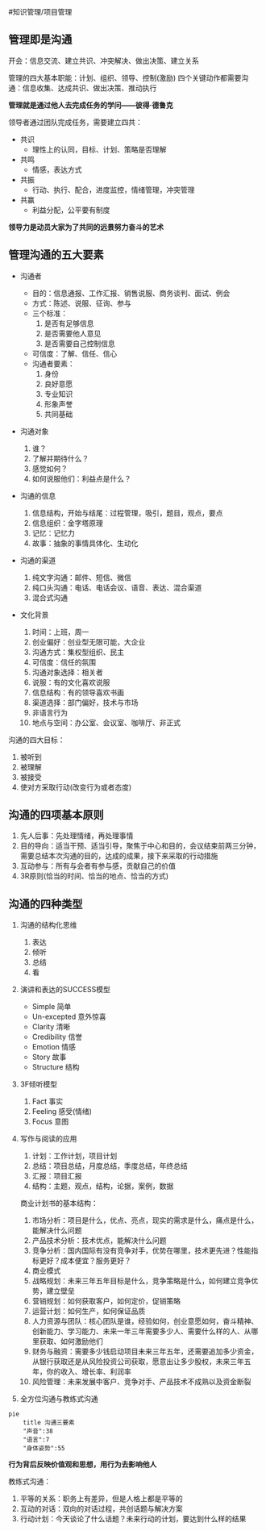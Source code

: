 #知识管理/项目管理

## 管理即是沟通

开会：信息交流、建立共识、冲突解决、做出决策、建立关系

管理的四大基本职能：计划、组织、领导、控制(激励)
四个关键动作都需要沟通：信息收集、达成共识、做出决策、推动执行

**管理就是通过他人去完成任务的学问——彼得·德鲁克**

领导者通过团队完成任务，需要建立四共：

- 共识
	- 理性上的认同，目标、计划、策略是否理解
- 共鸣
	- 情感，表达方式
- 共振
	- 行动、执行、配合，进度监控，情绪管理，冲突管理
- 共赢
	- 利益分配，公平要有制度

**领导力是动员大家为了共同的远景努力奋斗的艺术**

## 管理沟通的五大要素

- 沟通者
	- 目的：信息通报、工作汇报、销售说服、商务谈判、面试、例会
	- 方式：陈述、说服、征询、参与
	- 三个标准：
		1. 是否有足够信息
		2. 是否需要他人意见
		3. 是否需要自己控制信息
	- 可信度：了解、信任、信心
	- 沟通者要素：
		1. 身份
		2. 良好意愿
		3. 专业知识
		4. 形象声誉
		5. 共同基础

- 沟通对象
	1. 谁？
	2. 了解并期待什么？
	3. 感觉如何？
	4. 如何说服他们：利益点是什么？

- 沟通的信息
	1. 信息结构，开始与结尾：过程管理，吸引，题目，观点，要点
	2. 信息组织：金字塔原理
	3. 记忆：记忆力
	4. 故事：抽象的事情具体化、生动化

- 沟通的渠道
	1. 纯文字沟通：邮件、短信、微信
	2. 纯口头沟通：电话、电话会议、语音、表达、混合渠道
	3. 混合式沟通

- 文化背景
	1. 时间：上班，周一
	2. 创业偏好：创业型无限可能，大企业
	3. 沟通方式：集权型组织、民主
	4. 可信度：信任的氛围
	5. 沟通对象选择：相关者
	6. 说服：有的文化喜欢说服
	7. 信息结构：有的领导喜欢书画
	8. 渠道选择：部门偏好，技术与市场
	9. 非语言行为
	10. 地点与空间：办公室、会议室、咖啡厅、非正式

沟通的四大目标：
1. 被听到
2. 被理解
3. 被接受
4. 使对方采取行动(改变行为或者态度)

## 沟通的四项基本原则

1. 先人后事：先处理情绪，再处理事情
2. 目的导向：适当干预、适当引导，聚焦于中心和目的，会议结束前两三分钟，需要总结本次沟通的目的，达成的成果，接下来采取的行动措施
3. 互动参与：所有与会者有参与感，贡献自己的价值
4. 3R原则(恰当的时间、恰当的地点、恰当的方式)

## 沟通的四种类型

1. 沟通的结构化思维
	1. 表达
	2. 倾听
	3. 总结
	4. 看

2. 演讲和表达的SUCCESS模型
	- Simple 简单
	- Un-excepted 意外惊喜
	- Clarity 清晰
	- Credibility 信誉
	- Emotion 情感
	- Story 故事
	- Structure 结构

3. 3F倾听模型
	1. Fact 事实
	2. Feeling 感受(情绪)
	3. Focus 意图

4. 写作与阅读的应用
	1. 计划：工作计划，项目计划
	2. 总结：项目总结，月度总结，季度总结，年终总结
	3. 汇报：项目汇报
	4. 结构：主题，观点，结构，论据，案例，数据

	商业计划书的基本结构：
	1. 市场分析：项目是什么，优点、亮点，现实的需求是什么，痛点是什么，能解决什么问题
	2. 产品技术分析：技术优点，能解决什么问题
	3. 竞争分析：国内国际有没有竞争对手，优势在哪里，技术更先进？性能指标更好？成本便宜？服务更好？
	4. 商业模式
	5. 战略规划：未来三年五年目标是什么，竞争策略是什么，如何建立竞争优势，建立壁垒
	6. 营销规划：如何获取客户，如何定价，促销策略
	7. 运营计划：如何生产，如何保证品质
	8. 人力资源与团队：核心团队是谁，经验如何，创业意愿如何，奋斗精神、创新能力、学习能力、未来一年三年需要多少人、需要什么样的人、从哪里获取、如何激励他们
	9. 财务与融资：需要多少钱启动项目未来三年五年，还需要追加多少资金，从银行获取还是从风险投资公司获取，愿意出让多少股权，未来三年五年，你的收入、增长率、利润率
	10. 风险管理：未来发展中客户、竞争对手、产品技术不成熟以及资金断裂

5. 全方位沟通与教练式沟通


```mermaid
pie
	title 沟通三要素
	"声音":38
	"语言":7
	"身体姿势":55
```

**行为背后反映价值观和思想，用行为去影响他人**

教练式沟通：
1. 平等的关系：职务上有差异，但是人格上都是平等的
2. 互动的对话：双向的对话过程，共创话题与解决方案
3. 行动计划：今天谈论了什么话题？未来行动的计划，要达到什么样的结果
